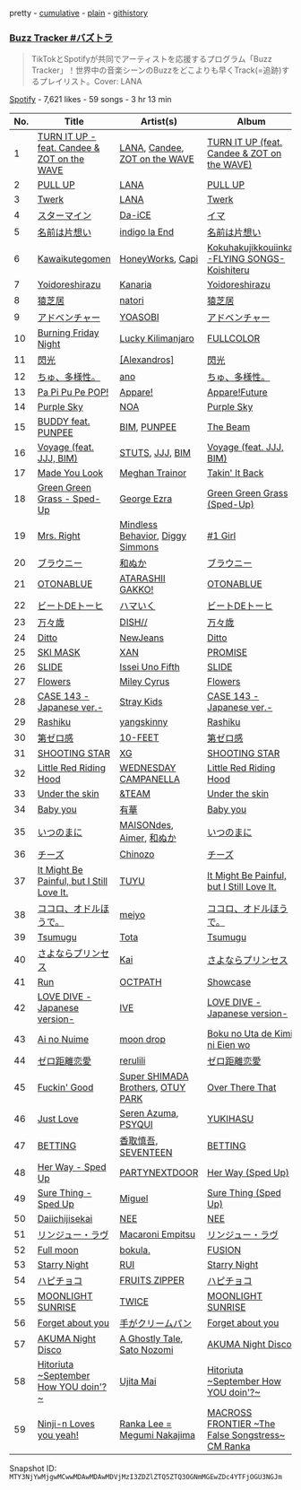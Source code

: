 pretty - [cumulative](/playlists/cumulative/37i9dQZF1DXdTxsEGukhp4.md) - [plain](/playlists/plain/37i9dQZF1DXdTxsEGukhp4) - [githistory](https://github.githistory.xyz/mackorone/spotify-playlist-archive/blob/main/playlists/plain/37i9dQZF1DXdTxsEGukhp4)

### [Buzz Tracker \#バズトラ](https://open.spotify.com/playlist/37i9dQZF1DXdTxsEGukhp4)

> TikTokとSpotifyが共同でアーティストを応援するプログラム「Buzz Tracker」！世界中の音楽シーンのBuzzをどこよりも早くTrack\(=追跡\)するプレイリスト。Cover: LANA

[Spotify](https://open.spotify.com/user/spotify) - 7,621 likes - 59 songs - 3 hr 13 min

| No. | Title | Artist(s) | Album | Length |
|---|---|---|---|---|
| 1 | [TURN IT UP \- feat\. Candee & ZOT on the WAVE](https://open.spotify.com/track/3BjCtb7zq4Nn1riQhneMwo) | [LANA](https://open.spotify.com/artist/4dEHIhldHT2U8CMQ6nNgDT), [Candee](https://open.spotify.com/artist/1L9s7TypQNTxmJ12OuG2yR), [ZOT on the WAVE](https://open.spotify.com/artist/0qMwn0A1NkYRIo8jyOMygH) | [TURN IT UP \(feat\. Candee & ZOT on the WAVE\)](https://open.spotify.com/album/5gTvyYgUsKQ6UwUdavwn5z) | 3:13 |
| 2 | [PULL UP](https://open.spotify.com/track/7HVA1EkKQi4zNaYwE17Cvo) | [LANA](https://open.spotify.com/artist/4dEHIhldHT2U8CMQ6nNgDT) | [PULL UP](https://open.spotify.com/album/4bqkpI02r4Qc2BFrJtHOic) | 2:41 |
| 3 | [Twerk](https://open.spotify.com/track/1t1aGqZkoJzfVGez7vxHxk) | [LANA](https://open.spotify.com/artist/4dEHIhldHT2U8CMQ6nNgDT) | [Twerk](https://open.spotify.com/album/79XEt2UODb6oAWgh9sGmnI) | 2:28 |
| 4 | [スターマイン](https://open.spotify.com/track/0akvgdebTkERlRqNKJZuFy) | [Da\-iCE](https://open.spotify.com/artist/71UIOLnsacxQHlU55TvfiH) | [イマ](https://open.spotify.com/album/4jvQHJZWEBoYhFSsXTmPEP) | 3:47 |
| 5 | [名前は片想い](https://open.spotify.com/track/0o3zVVGJkb1QIOMF9xySiu) | [indigo la End](https://open.spotify.com/artist/26ZBeXl5Gqr3TAv2itmyCU) | [名前は片想い](https://open.spotify.com/album/6S12v6NjkFLwQwLxxavHY9) | 3:33 |
| 6 | [Kawaikutegomen](https://open.spotify.com/track/4Mo0vn7a03pJ19uESUrH5a) | [HoneyWorks](https://open.spotify.com/artist/40oxjbVm3kdeyJEiGsKrmd), [Capi](https://open.spotify.com/artist/1CnxV1xCQR5pmAR6IHIIyR) | [Kokuhakujikkouiinkai \-FLYING SONGS\- Koishiteru](https://open.spotify.com/album/6RriT3rElmDYDODZjcKBcq) | 3:39 |
| 7 | [Yoidoreshirazu](https://open.spotify.com/track/26zbAdTJC4vqqpGwSzvh8Q) | [Kanaria](https://open.spotify.com/artist/1k5LyiTCRzPjORzcgHqJxF) | [Yoidoreshirazu](https://open.spotify.com/album/32sf8CyAb7MtRbVTDJrWQA) | 2:14 |
| 8 | [猿芝居](https://open.spotify.com/track/3LY9pxrkW6J3TTAL5ZwNuI) | [natori](https://open.spotify.com/artist/6WmXWHmfBMhupyIs8MSqtu) | [猿芝居](https://open.spotify.com/album/70T4FWkth5x4r4cAfUSxR7) | 2:55 |
| 9 | [アドベンチャー](https://open.spotify.com/track/1w2tdCsX2yKFjbh3wHII94) | [YOASOBI](https://open.spotify.com/artist/64tJ2EAv1R6UaZqc4iOCyj) | [アドベンチャー](https://open.spotify.com/album/1oniwzKzy5hIwoAHjACgsi) | 3:19 |
| 10 | [Burning Friday Night](https://open.spotify.com/track/1NlkoYEA1ndLQIKzXTPh9V) | [Lucky Kilimanjaro](https://open.spotify.com/artist/2V8UZPMR1EbkXhzvEGBTrV) | [FULLCOLOR](https://open.spotify.com/album/1rDLRueueI2ILXOyZE5qWd) | 4:15 |
| 11 | [閃光](https://open.spotify.com/track/6orDsQsMy7BaqGoRWw3fVN) | [\[Alexandros\]](https://open.spotify.com/artist/1luOe8HkZQ7zwuaO2wuJqI) | [閃光](https://open.spotify.com/album/1M0bv6o77rYRLeP0RYAcju) | 4:25 |
| 12 | [ちゅ、多様性。](https://open.spotify.com/track/5KLL3cZEyuSJRvyS84o4Df) | [ano](https://open.spotify.com/artist/7Il739Q5W4yJUYC3hfnX6z) | [ちゅ、多様性。](https://open.spotify.com/album/07zxoeMpl7X8SguWcOiN5x) | 3:05 |
| 13 | [Pa Pi Pu Pe POP!](https://open.spotify.com/track/6sAaPOTjwisyye2fyavqKd) | [Appare!](https://open.spotify.com/artist/3avXpwvPXKpP2AoUvd9pEe) | [Appare!Future](https://open.spotify.com/album/0Uy7NcYLJnUp5uJmTMNxj4) | 4:13 |
| 14 | [Purple Sky](https://open.spotify.com/track/2iSDIJbLx7CyyHSD6oGrOB) | [NOA](https://open.spotify.com/artist/1vpHPL6nejNAg9GXYrJ5ck) | [Purple Sky](https://open.spotify.com/album/2TfT67IkpQsOoAqSaqy3sb) | 3:30 |
| 15 | [BUDDY feat\. PUNPEE](https://open.spotify.com/track/6bMSF3fC1jVEhJr5h0riXq) | [BIM](https://open.spotify.com/artist/704gz1q9ieRxZfTkhPlZGG), [PUNPEE](https://open.spotify.com/artist/0mP8A1qIoufScrsxq18Cw6) | [The Beam](https://open.spotify.com/album/0NT8BKRHuR95nYb8M0Z3Gh) | 3:36 |
| 16 | [Voyage \(feat\. JJJ, BIM\)](https://open.spotify.com/track/3aTJkLLdzHMq0hbEHYABvG) | [STUTS](https://open.spotify.com/artist/0qC4CNzOUtgdmdVzRqCa1d), [JJJ](https://open.spotify.com/artist/4BuaC48pvatn5gWSqV45cR), [BIM](https://open.spotify.com/artist/704gz1q9ieRxZfTkhPlZGG) | [Voyage \(feat\. JJJ, BIM\)](https://open.spotify.com/album/3QNugQ0SvwweeBsb7ih4gb) | 3:28 |
| 17 | [Made You Look](https://open.spotify.com/track/0QHEIqNKsMoOY5urbzN48u) | [Meghan Trainor](https://open.spotify.com/artist/6JL8zeS1NmiOftqZTRgdTz) | [Takin' It Back](https://open.spotify.com/album/4LVa9bljQRvLYpWr8qyaXs) | 2:14 |
| 18 | [Green Green Grass \- Sped\-Up](https://open.spotify.com/track/1gGeEcwqBNxVqjzjAWvS4N) | [George Ezra](https://open.spotify.com/artist/2ysnwxxNtSgbb9t1m2Ur4j) | [Green Green Grass \(Sped\-Up\)](https://open.spotify.com/album/147Dfr5kuQAK5bcNSuMDP0) | 2:08 |
| 19 | [Mrs\. Right](https://open.spotify.com/track/4N4CHJqFZHyB7SBUuSFu1y) | [Mindless Behavior](https://open.spotify.com/artist/2waKklOyXKNqhqIOmE4yBA), [Diggy Simmons](https://open.spotify.com/artist/28ABOA2akZrXN9kQpqwvVg) | [\#1 Girl](https://open.spotify.com/album/72Dqv9RL9xaG5fwEClkC6w) | 4:08 |
| 20 | [ブラウニー](https://open.spotify.com/track/2R6xQVJCCk1u8rPrxD5SmC) | [和ぬか](https://open.spotify.com/artist/6LesPuO1nhgJ2acJ4MjyBI) | [ブラウニー](https://open.spotify.com/album/5lDjj72VfeaRqvKJ3UYZGG) | 3:30 |
| 21 | [OTONABLUE](https://open.spotify.com/track/2ay8z5vGqKTSpGkmOR9IAo) | [ATARASHII GAKKO!](https://open.spotify.com/artist/4OfU76YhPU04wlmbVFFgTJ) | [OTONABLUE](https://open.spotify.com/album/7vUVx8e9SrqIZe22KqLd6i) | 3:05 |
| 22 | [ビートDEトーヒ](https://open.spotify.com/track/5D4XpDNbB5WTFLQ8VA442k) | [ハマいく](https://open.spotify.com/artist/0yAwTq1vSQQ8fpvLr5wdoF) | [ビートDEトーヒ](https://open.spotify.com/album/2AFM1KkgOLDZFibeUoxq7G) | 2:18 |
| 23 | [万々歳](https://open.spotify.com/track/4ZPl090JODD2F8Yz0KAQV4) | [DISH//](https://open.spotify.com/artist/0jJmZHZHNe8n24Y33z5Nil) | [万々歳](https://open.spotify.com/album/77XpTzNk0bmSVsbsXl8c7R) | 3:58 |
| 24 | [Ditto](https://open.spotify.com/track/3r8RuvgbX9s7ammBn07D3W) | [NewJeans](https://open.spotify.com/artist/6HvZYsbFfjnjFrWF950C9d) | [Ditto](https://open.spotify.com/album/7bnqo1fdJU9nSfXQd3bSMe) | 3:05 |
| 25 | [SKI MASK](https://open.spotify.com/track/27kqtCjgY5Y1JfYxAhkv4y) | [XAN](https://open.spotify.com/artist/5NfqonprYhdYuBctIrOv6B) | [PROMISE](https://open.spotify.com/album/5pLc2ZDRHTVa6Y3ly6pMqI) | 2:18 |
| 26 | [SLIDE](https://open.spotify.com/track/5wS0CNP0Xj9lxcMy9HfDzA) | [Issei Uno Fifth](https://open.spotify.com/artist/3ChsBdunsttUJkFhSKRhfq) | [SLIDE](https://open.spotify.com/album/4pVOU4LG85ADK1IPKqfaEK) | 2:08 |
| 27 | [Flowers](https://open.spotify.com/track/0yLdNVWF3Srea0uzk55zFn) | [Miley Cyrus](https://open.spotify.com/artist/5YGY8feqx7naU7z4HrwZM6) | [Flowers](https://open.spotify.com/album/7I0tjwFtxUwBC1vgyeMAax) | 3:20 |
| 28 | [CASE 143 \-Japanese ver.\-](https://open.spotify.com/track/3IjsvJc4SK3PT0SjhHKuvB) | [Stray Kids](https://open.spotify.com/artist/2dIgFjalVxs4ThymZ67YCE) | [CASE 143 \-Japanese ver.\-](https://open.spotify.com/album/2vC7q4Mem0uH1c7U6bTEeZ) | 3:11 |
| 29 | [Rashiku](https://open.spotify.com/track/1TBHbljkZmfH15BkKowBDK) | [yangskinny](https://open.spotify.com/artist/3S1RuiWcc2b2Kbwm2zxaAl) | [Rashiku](https://open.spotify.com/album/3hOIKNqobignQz1MheQ0o9) | 4:22 |
| 30 | [第ゼロ感](https://open.spotify.com/track/3GGOKTfxgyluPvAFnB30zE) | [10\-FEET](https://open.spotify.com/artist/0QZqdhoRQkn1VphAa5eX8h) | [第ゼロ感](https://open.spotify.com/album/7hUGSAApToftQu366lqPVf) | 4:47 |
| 31 | [SHOOTING STAR](https://open.spotify.com/track/3IelG5zYpWWCZIH4cqWlPV) | [XG](https://open.spotify.com/artist/0LOK81e9H5lr61HlGGHqwA) | [SHOOTING STAR](https://open.spotify.com/album/1Gi6ij4Jxc4qE35i3I0gqS) | 3:23 |
| 32 | [Little Red Riding Hood](https://open.spotify.com/track/1kXSvdQw5GByk7Ut432360) | [WEDNESDAY CAMPANELLA](https://open.spotify.com/artist/0bp9CvkjQYhUJvWRHjFRWI) | [Little Red Riding Hood](https://open.spotify.com/album/01IOJtpI12E42QyUjjLSL3) | 3:15 |
| 33 | [Under the skin](https://open.spotify.com/track/14OcSHjrsHoZBJHwaYefH7) | [&TEAM](https://open.spotify.com/artist/2xfxRiKxoHl5tI0MKyvqV7) | [Under the skin](https://open.spotify.com/album/0UVj9I0OG2Ti1QjHVRpO2K) | 3:11 |
| 34 | [Baby you](https://open.spotify.com/track/7mawUh4upc0sJVHgkgY3wb) | [有華](https://open.spotify.com/artist/762RAUTV6WKHmrHR7fsFbj) | [Baby you](https://open.spotify.com/album/54ZCBICVYg5jvNehprcJj1) | 2:43 |
| 35 | [いつのまに](https://open.spotify.com/track/1VZMySTb2Sqs30c0FaO9H0) | [MAISONdes](https://open.spotify.com/artist/7LTiBdByoaUd329wCpmMcM), [Aimer](https://open.spotify.com/artist/0bAsR2unSRpn6BQPEnNlZm), [和ぬか](https://open.spotify.com/artist/6LesPuO1nhgJ2acJ4MjyBI) | [いつのまに](https://open.spotify.com/album/6fWI3YkfSUUL5QY1yfTDyB) | 3:28 |
| 36 | [チーズ](https://open.spotify.com/track/3bjyPSQqaxldKhMQuJ3U5v) | [Chinozo](https://open.spotify.com/artist/205dGSmCjnFA0Mjptshdsx) | [チーズ](https://open.spotify.com/album/0JQrvuksIwuucJWdGGgOtX) | 2:40 |
| 37 | [It Might Be Painful, but I Still Love It.](https://open.spotify.com/track/0yrHUQ7LReHy0TqPoWoHd8) | [TUYU](https://open.spotify.com/artist/0PHf0oiic0xAnCrRuLTtHl) | [It Might Be Painful, but I Still Love It.](https://open.spotify.com/album/69aL4LJK092UFLmWtFeFFy) | 3:24 |
| 38 | [ココロ、オドルほうで。](https://open.spotify.com/track/3MKxwNgUa4FgU0cKBQSd9W) | [meiyo](https://open.spotify.com/artist/6ggtLFRSvZsS61lbxLujd9) | [ココロ、オドルほうで。](https://open.spotify.com/album/5ISBD7UVkovU4Hssok3i82) | 3:11 |
| 39 | [Tsumugu](https://open.spotify.com/track/6uqDqDf5OVAyVj6lxwWrAx) | [Tota](https://open.spotify.com/artist/6RptmPevPKd4YVK1VRpK3F) | [Tsumugu](https://open.spotify.com/album/3WJSzExzoaymFUgJNy1ABs) | 3:51 |
| 40 | [さよならプリンセス](https://open.spotify.com/track/3rDpUjIlqllrgvZTq1DaVQ) | [Kai](https://open.spotify.com/artist/3pstnSha9lNrdYVfFTUucR) | [さよならプリンセス](https://open.spotify.com/album/6B41pgJt4suwcAz5cf2j5B) | 2:06 |
| 41 | [Run](https://open.spotify.com/track/4JZzsSVtY9AkFtAgO2b2RP) | [OCTPATH](https://open.spotify.com/artist/3RNZ3qV2S5PWCZLt69MDR7) | [Showcase](https://open.spotify.com/album/51Dh8xNNwdk0C7CaWimgMH) | 4:06 |
| 42 | [LOVE DIVE \-Japanese version\-](https://open.spotify.com/track/5P6ePcSpO8v4AHUgZkS3uz) | [IVE](https://open.spotify.com/artist/6RHTUrRF63xao58xh9FXYJ) | [LOVE DIVE \-Japanese version\-](https://open.spotify.com/album/3f8XSIlawxdk1oGTXUbIuX) | 2:57 |
| 43 | [Ai no Nuime](https://open.spotify.com/track/6Fg4d8rimrexkqDqDxYsB0) | [moon drop](https://open.spotify.com/artist/1fqzuhLXIimUwLTU6HzBse) | [Boku no Uta de Kimi ni Eien wo](https://open.spotify.com/album/1MMlfzh5fLDMyMt72ZwQkY) | 4:01 |
| 44 | [ゼロ距離恋愛](https://open.spotify.com/track/3rA3elSXqK2aMkuDajQrFn) | [rerulili](https://open.spotify.com/artist/0pe4oh93288gTffEVZWZ1H) | [ゼロ距離恋愛](https://open.spotify.com/album/3W3HK6jamfEw1LRofzXGDL) | 2:54 |
| 45 | [Fuckin' Good](https://open.spotify.com/track/5pe3jeI0WtpNWC1ZweCipP) | [Super SHIMADA Brothers](https://open.spotify.com/artist/2jqtZgeWtsc0tRdXK3x7yT), [OTUY PARK](https://open.spotify.com/artist/4hlSejvq1rjc5ac5Ds02kl) | [Over There That](https://open.spotify.com/album/1WJ9FbcbVCiKrA7XAjTFtJ) | 3:27 |
| 46 | [Just Love](https://open.spotify.com/track/3jFCWHJ4Y9Tn6BlfbLTUHs) | [Seren Azuma](https://open.spotify.com/artist/3YehwB8bqLz3SkswZ9zEnv), [PSYQUI](https://open.spotify.com/artist/3p8H8HTn04KXh2NRzhKScl) | [YUKIHASU](https://open.spotify.com/album/7cfXPlSRlrqyAVrdjB7zkN) | 4:53 |
| 47 | [BETTING](https://open.spotify.com/track/2D4FPjRVAWPGZUnO3Qzz8d) | [香取慎吾](https://open.spotify.com/artist/23aPUZaR8bESXN4UD3T2Sx), [SEVENTEEN](https://open.spotify.com/artist/7nqOGRxlXj7N2JYbgNEjYH) | [BETTING](https://open.spotify.com/album/5tVF9innz1XK3xj72Phi7e) | 3:18 |
| 48 | [Her Way \- Sped Up](https://open.spotify.com/track/0T7dLau2Ccr9CbeXtOB4vU) | [PARTYNEXTDOOR](https://open.spotify.com/artist/2HPaUgqeutzr3jx5a9WyDV) | [Her Way \(Sped Up\)](https://open.spotify.com/album/1uYvJPQzUytNlcAIHSQPI0) | 3:02 |
| 49 | [Sure Thing \- Sped Up](https://open.spotify.com/track/559SdaPI7mqy9IQiscuaMj) | [Miguel](https://open.spotify.com/artist/360IAlyVv4PCEVjgyMZrxK) | [Sure Thing \(Sped Up\)](https://open.spotify.com/album/0IrjdFRneYtHj0CwmAphDT) | 2:30 |
| 50 | [Daiichijisekai](https://open.spotify.com/track/1uVx5I0vCcKoLe5P46kOT4) | [NEE](https://open.spotify.com/artist/1gh7KnvnbRnc1gXEPuV8KH) | [NEE](https://open.spotify.com/album/4eSY2Ka1qHuzxEsWxEu45H) | 3:42 |
| 51 | [リンジュー・ラヴ](https://open.spotify.com/track/0NUJhYxwcAAB4UQULseQyX) | [Macaroni Empitsu](https://open.spotify.com/artist/1t17z3vfuc82cxSDMrvryJ) | [リンジュー・ラヴ](https://open.spotify.com/album/0jH2GxrReBs2SqeVSaM5vU) | 3:05 |
| 52 | [Full moon](https://open.spotify.com/track/3xxLNIhdGefFM4Xj3Cj5AP) | [bokula.](https://open.spotify.com/artist/03d8apfHOy2uV3oLL9lsFG) | [FUSION](https://open.spotify.com/album/7FTvw6y4wRQyN0eWybfJjA) | 1:21 |
| 53 | [Starry Night](https://open.spotify.com/track/4Cas7ylKKk8heuXXBSgIO9) | [RUI](https://open.spotify.com/artist/5BAHcrY8MyM2wmIt8aspaW) | [Starry Night](https://open.spotify.com/album/4WO7X2WTA8pjxxKbqRB6Nw) | 4:01 |
| 54 | [ハピチョコ](https://open.spotify.com/track/77iP0sExSNCUd6D33YLnXu) | [FRUITS ZIPPER](https://open.spotify.com/artist/4v5IVXt3oH0iNuxW9O36BV) | [ハピチョコ](https://open.spotify.com/album/6YuRTXMTLyw27w13yU9UPy) | 4:01 |
| 55 | [MOONLIGHT SUNRISE](https://open.spotify.com/track/5NcLyVjUgG0yfwHgr5t81w) | [TWICE](https://open.spotify.com/artist/7n2Ycct7Beij7Dj7meI4X0) | [MOONLIGHT SUNRISE](https://open.spotify.com/album/3Haj0Fa9S49LCeYcOiODcL) | 3:00 |
| 56 | [Forget about you](https://open.spotify.com/track/0xnxrUxBgLVUFgnjrJ7RhL) | [手がクリームパン](https://open.spotify.com/artist/6geY1qz5UkWhIMQxp3oHCr) | [Forget about you](https://open.spotify.com/album/1tSO0QRB14Cb1anUiUJEUK) | 4:15 |
| 57 | [AKUMA Night Disco](https://open.spotify.com/track/7vGtfj8Xg5SMZfrn69Q960) | [A Ghostly Tale](https://open.spotify.com/artist/7HBUpeSlOv5tTmRVzvH8Ff), [Sato Nozomi](https://open.spotify.com/artist/5Sd8RTkINhV9qY1ZvGYyF1) | [AKUMA Night Disco](https://open.spotify.com/album/5PzAOEi5rqkDcnjUWybNdL) | 3:39 |
| 58 | [Hitoriuta \~September How YOU doin'?\~](https://open.spotify.com/track/6ABICqJ7vqiDjP97ggD4TJ) | [Ujita Mai](https://open.spotify.com/artist/6AnqPUKLgWAkXJAFLrSoBf) | [Hitoriuta \~September How YOU doin'?\~](https://open.spotify.com/album/1LoaaFwNrpyiIZRx93kmGi) | 3:17 |
| 59 | [Ninji\-n Loves you yeah!](https://open.spotify.com/track/4BRBpWDkJM7QlVYIyedm0s) | [Ranka Lee = Megumi Nakajima](https://open.spotify.com/artist/3JODQ7XeLxOZtG9cGuVPUw) | [MACROSS FRONTIER \~The False Songstress\~ CM Ranka](https://open.spotify.com/album/5g9MR6bwfKq3tUj1PXyUFM) | 1:01 |

Snapshot ID: `MTY3NjYwMjgwMCwwMDAwMDAwMDVjMzI3ZDZlZTQ5ZTQ3OGNmMGEwZDc4YTFjOGU3NGJm`

